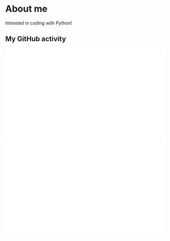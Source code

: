 # About me

Intrested in coding with Python!

## My GitHub activity

![Stats](https://github.com/leestarb/github-stats/blob/master/generated/overview.svg)
![Langs](https://github.com/leestarb/github-stats/blob/master/generated/languages.svg)
